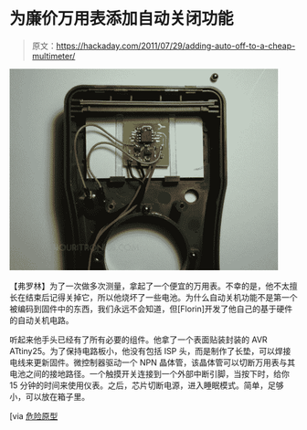 # 为廉价万用表添加自动关闭功能

> 原文：<https://hackaday.com/2011/07/29/adding-auto-off-to-a-cheap-multimeter/>

![](img/cb251bc7b7fea1ef8ae023f8c759636e.png "multimeter-auto-shutoff")

【弗罗林】为了一次做多次测量，拿起了一个便宜的万用表。不幸的是，他不太擅长在结束后记得关掉它，所以他烧坏了一些电池。为什么自动关机功能不是第一个被编码到固件中的东西，我们永远不会知道，但[Florin]开发了他自己的基于硬件的自动关机电路。

听起来他手头已经有了所有必要的组件。他拿了一个表面贴装封装的 AVR ATtiny25。为了保持电路板小，他没有包括 ISP 头，而是制作了长垫，可以焊接电线来更新固件。微控制器驱动一个 NPN 晶体管，该晶体管可以切断万用表与其电池之间的接地路径。一个触摸开关连接到一个外部中断引脚，当按下时，给你 15 分钟的时间来使用仪表。之后，芯片切断电源，进入睡眠模式。简单，足够小，可以放在箱子里。

[via [危险原型](http://dangerousprototypes.com/2011/07/28/add-auto-turn-off-to-a-cheap-multimeter/)